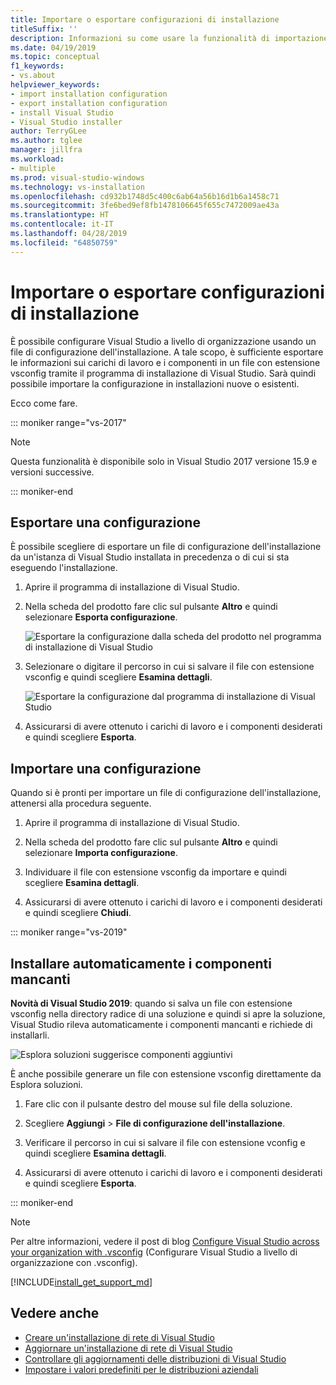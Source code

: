 ```yaml
---
title: Importare o esportare configurazioni di installazione
titleSuffix: ''
description: Informazioni su come usare la funzionalità di importazione/esportazione delle configurazioni in Visual Studio
ms.date: 04/19/2019
ms.topic: conceptual
f1_keywords:
- vs.about
helpviewer_keywords:
- import installation configuration
- export installation configuration
- install Visual Studio
- Visual Studio installer
author: TerryGLee
ms.author: tglee
manager: jillfra
ms.workload:
- multiple
ms.prod: visual-studio-windows
ms.technology: vs-installation
ms.openlocfilehash: cd932b1748d5c400c6ab64a56b16d1b6a1458c71
ms.sourcegitcommit: 3fe6bed9ef8fb1478106645f655c7472009ae43a
ms.translationtype: HT
ms.contentlocale: it-IT
ms.lasthandoff: 04/28/2019
ms.locfileid: "64850759"
---
```

# <a name="import-or-export-installation-configurations"></a>Importare o esportare configurazioni di installazione

È possibile configurare Visual Studio a livello di organizzazione usando un file di configurazione dell'installazione. A tale scopo, è sufficiente esportare le informazioni sui carichi di lavoro e i componenti in un file con estensione vsconfig tramite il programma di installazione di Visual Studio. Sarà quindi possibile importare la configurazione in installazioni nuove o esistenti.

Ecco come fare.

::: moniker range="vs-2017"

> [!NOTE]
> Questa funzionalità è disponibile solo in Visual Studio 2017 versione 15.9 e versioni successive.

::: moniker-end

## <a name="export-a-configuration"></a>Esportare una configurazione

È possibile scegliere di esportare un file di configurazione dell'installazione da un'istanza di Visual Studio installata in precedenza o di cui si sta eseguendo l'installazione.

1. Aprire il programma di installazione di Visual Studio.

1. Nella scheda del prodotto fare clic sul pulsante **Altro** e quindi selezionare **Esporta configurazione**.

   ![Esportare la configurazione dalla scheda del prodotto nel programma di installazione di Visual Studio](../install/media/vs-2019/vs-installer-export-config.png)

1. Selezionare o digitare il percorso in cui si salvare il file con estensione vsconfig e quindi scegliere **Esamina dettagli**.

   ![Esportare la configurazione dal programma di installazione di Visual Studio](../install/media/vs-2019/export-configuration-confirmation.png)

1. Assicurarsi di avere ottenuto i carichi di lavoro e i componenti desiderati e quindi scegliere **Esporta**.

## <a name="import-a-configuration"></a>Importare una configurazione

Quando si è pronti per importare un file di configurazione dell'installazione, attenersi alla procedura seguente.

1. Aprire il programma di installazione di Visual Studio.

1. Nella scheda del prodotto fare clic sul pulsante **Altro** e quindi selezionare **Importa configurazione**.

1. Individuare il file con estensione vsconfig da importare e quindi scegliere **Esamina dettagli**.

1. Assicurarsi di avere ottenuto i carichi di lavoro e i componenti desiderati e quindi scegliere **Chiudi**.

::: moniker range="vs-2019"

## <a name="automatically-install-missing-components"></a>Installare automaticamente i componenti mancanti

**Novità di Visual Studio 2019**: quando si salva un file con estensione vsconfig nella directory radice di una soluzione e quindi si apre la soluzione, Visual Studio rileva automaticamente i componenti mancanti e richiede di installarli.

![Esplora soluzioni suggerisce componenti aggiuntivi](../install/media/vs-2019/solution-explorer-config-file.png)

È anche possibile generare un file con estensione vsconfig direttamente da Esplora soluzioni.

1. Fare clic con il pulsante destro del mouse sul file della soluzione.

1. Scegliere **Aggiungi** > **File di configurazione dell'installazione**.

1. Verificare il percorso in cui si salvare il file con estensione vconfig e quindi scegliere **Esamina dettagli**.

1. Assicurarsi di avere ottenuto i carichi di lavoro e i componenti desiderati e quindi scegliere **Esporta**.

::: moniker-end

> [!NOTE]
> Per altre informazioni, vedere il post di blog [Configure Visual Studio across your organization with .vsconfig](https://devblogs.microsoft.com/setup/configure-visual-studio-across-your-organization-with-vsconfig/) (Configurare Visual Studio a livello di organizzazione con .vsconfig).

[!INCLUDE[install_get_support_md](includes/install_get_support_md.md)]

## <a name="see-also"></a>Vedere anche

* [Creare un'installazione di rete di Visual Studio](create-a-network-installation-of-visual-studio.md)
* [Aggiornare un'installazione di rete di Visual Studio](update-a-network-installation-of-visual-studio.md)
* [Controllare gli aggiornamenti delle distribuzioni di Visual Studio](controlling-updates-to-visual-studio-deployments.md)
* [Impostare i valori predefiniti per le distribuzioni aziendali](set-defaults-for-enterprise-deployments.md)
